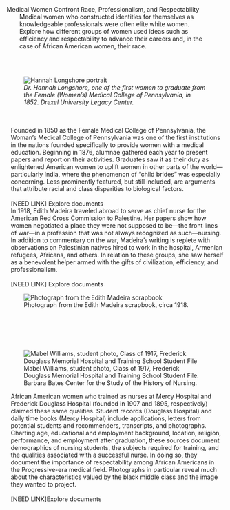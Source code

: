 <div class="lead">Medical Women Confront Race, Professionalism, and Respectability</div>

<div style="margin: 0px 40px 0px 30px">Medical women who constructed identities for themselves as knowledgeable professionals were often elite white women. Explore how different groups of women used ideas such as efficiency and respectability to advance their careers and, in the case of African American women, their race.</div>

<br/><br/>
<div class="row">
	<div class="col-md-1">
  </div>
  <div class="col-md-3">
    <figure class="figure">
      <img src="/static_images/drexel_longshore_exhibit.jpg" class="figure-img img-fluid rounded" alt="Hannah Longshore portrait">
      <figcaption class="figure-caption text-left"><i>Dr. Hannah Longshore, one of the first women to graduate from the Female (Women’s) Medical College of Pennsylvania, in 1852. Drexel University Legacy Center.</i></figcaption>
    </figure>
    <br/><br/>
  </div>
  <div class="col-md-7">
    <p style="margin: 0px 00px 0px 10px">
      Founded in 1850 as the Female Medical College of Pennsylvania, the Woman’s Medical College of Pennsylvania was one of the first institutions in the nations founded specifically to provide women with a medical education. Beginning in 1876, alumnae gathered each year to present papers and report on their activities. Graduates saw it as their duty as enlightened American women to uplift women in other parts of the world—particularly India, where the phenomenon of “child brides” was especially concerning. Less prominently featured, but still included, are arguments that attribute racial and class disparities to biological factors.
    <br/><br/>
    [NEED LINK] Explore documents
    </p>
  </div>
  <div class="col-md-1">
  </div>
</div>
<div class="row">
  <div class="col-md-1">
  </div>
  <div class="col-md-4">
    <p style="margin: 0px 00px 0px 10px">
      In 1918, Edith Madeira traveled abroad to serve as chief nurse for the American Red Cross Commission to Palestine. Her papers show how women negotiated a place they were not supposed to be—the front lines of war—in a profession that was not always recognized as such—nursing. In addition to commentary on the war, Madeira’s writing is replete with observations on Palestinian natives hired to work in the hospital, Armenian refugees, Africans, and others. In relation to these groups, she saw herself as a benevolent helper armed with the gifts of civilization, efficiency, and professionalism.
    <br/><br/>
    [NEED LINK] Explore documents
    </p>
  </div>
  <div class="col-md-6">
    <figure class="figure">
      <img src="/static_images/HSP8791_exhibit.jpg" class="figure-img img-fluid rounded" alt="Photograph from the Edith Madeira scrapbook">
      <figcaption class="figure-caption text-left">Photograph from the Edith Madeira scrapbook, circa 1918.</figcaption>
    </figure>
     <br/><br/>
  </div>
  <div class="col-md-1">
  </div>
  <br/><br/>
</div>
<div class="row">
	<div class="col-md-1">
  	</div>
  	<div class="col-md-3">
    	<figure class="figure">
      <img src="/static_images/MDHR_MC78_BX04S6F119_MWilliams_exhibit.jpg" class="figure-img img-fluid rounded" alt="Mabel Williams, student photo, Class of 1917, Frederick Douglass Memorial Hospital and Training School Student File">
      <figcaption class="figure-caption text-left">Mabel Williams, student photo, Class of 1917, Frederick Douglass Memorial Hospital and Training School Student File. Barbara Bates Center for the Study of the History of Nursing.</figcaption>
    </figure>
  </div>
  <div class="col-md-7">
    <p style="margin: 0px 00px 0px 10px">
      African American women who trained as nurses at Mercy Hospital and Frederick Douglass Hospital (founded in 1907 and 1895, respectively) claimed these same qualities. Student records (Douglass Hospital) and daily time books (Mercy Hospital) include applications, letters from potential students and recommenders, transcripts, and photographs. Charting age, educational and employment background, location, religion, performance, and employment after graduation, these sources document demographics of nursing students, the subjects required for training, and the qualities associated with a successful nurse. In doing so, they document the importance of respectability among African Americans in the Progressive-era medical field. Photographs in particular reveal much about the characteristics valued by the black middle class and the image they wanted to project.
    <br/><br/>
    [NEED LINK]Explore documents
    </p>
  </div>
  <div class="col-md-1">
  	</div>
  	</div>
